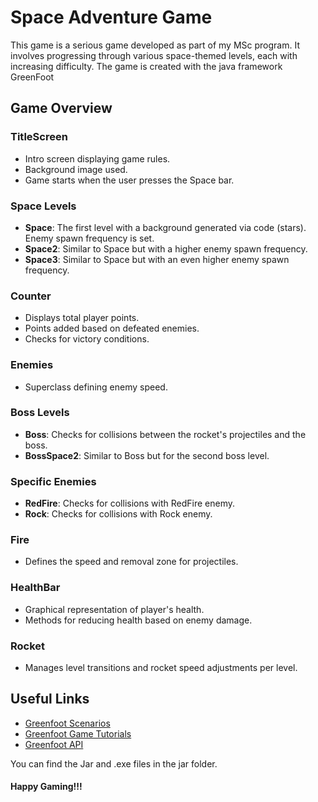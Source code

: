 # Space Adventure Game

This game is a serious game developed as part of my MSc program. It involves progressing through various space-themed levels, each with increasing difficulty.
The game is created with the java framework GreenFoot

## Game Overview

### TitleScreen
- Intro screen displaying game rules.
- Background image used.
- Game starts when the user presses the Space bar.

### Space Levels
- **Space**: The first level with a background generated via code (stars). Enemy spawn frequency is set.
- **Space2**: Similar to Space but with a higher enemy spawn frequency.
- **Space3**: Similar to Space but with an even higher enemy spawn frequency.

### Counter
- Displays total player points.
- Points added based on defeated enemies.
- Checks for victory conditions.

### Enemies
- Superclass defining enemy speed.

### Boss Levels
- **Boss**: Checks for collisions between the rocket's projectiles and the boss.
- **BossSpace2**: Similar to Boss but for the second boss level.

### Specific Enemies
- **RedFire**: Checks for collisions with RedFire enemy.
- **Rock**: Checks for collisions with Rock enemy.

### Fire
- Defines the speed and removal zone for projectiles.

### HealthBar
- Graphical representation of player's health.
- Methods for reducing health based on enemy damage.

### Rocket
- Manages level transitions and rocket speed adjustments per level.

## Useful Links
- [Greenfoot Scenarios](https://www.greenfoot.org/scenarios)
- [Greenfoot Game Tutorials](https://www.codingclubcourses.com/greenfoot-game-tutorials)
- [Greenfoot API](https://www.greenfoot.org/scenarios)

You can find the Jar and .exe files in the jar folder.
#### Happy Gaming!!!
